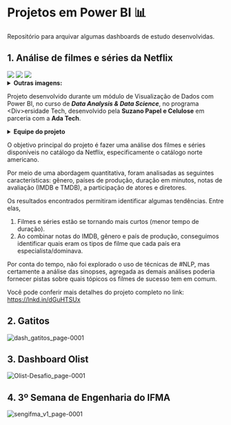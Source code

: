 # **Projetos em Power BI** 📊

Repositório para arquivar algumas dashboards de estudo desenvolvidas.

## 1. **Análise de filmes e séries da Netflix**

<img src="https://github.com/Alm3ida/powerbi_projects/assets/60764973/2ba0070d-392c-4558-a148-5568d2dd8f84">
<img src="https://github.com/Alm3ida/powerbi_projects/assets/60764973/a00c524a-4152-4007-81f9-487b6d38f96e">
<img src="https://github.com/Alm3ida/powerbi_projects/assets/60764973/9d4fac4c-273d-4ff1-b74c-e3feaa4657e2">


<details>
<summary><b>Outras imagens: </b></summary>

<img src="https://github.com/Alm3ida/powerbi_projects/assets/60764973/a890f454-f682-423e-ab79-0227647a0885">
<img src="https://github.com/Alm3ida/powerbi_projects/assets/60764973/644f4f82-32b3-4e11-a0ae-e0e12cf1da39">
<img src="https://github.com/Alm3ida/powerbi_projects/assets/60764973/929a0be5-6cac-4357-b0ce-815d6871726f">
<img src="https://github.com/Alm3ida/powerbi_projects/assets/60764973/8c818067-1e6e-4a04-8eef-c7f3f4c2e8ac">
<img src="https://github.com/Alm3ida/powerbi_projects/assets/60764973/9931ee06-5c82-45e0-98b8-0b538a52b7d4">
<img src="https://github.com/Alm3ida/powerbi_projects/assets/60764973/c5573224-bb91-4bb7-bb15-c82d9f42ff85">
<img src="https://github.com/Alm3ida/powerbi_projects/assets/60764973/7a88b477-6b12-45a4-b525-a28d6d5958e8">
<img src="https://github.com/Alm3ida/powerbi_projects/assets/60764973/f21a027e-eea3-48d0-b65a-a08cf7c7291d">
<img src="https://github.com/Alm3ida/powerbi_projects/assets/60764973/ff060aa5-7736-442a-aea5-02f1f09d52c6">
<img src="https://github.com/Alm3ida/powerbi_projects/assets/60764973/decd987a-0d0b-4a37-a87e-cee72c788873">
<img src="https://github.com/Alm3ida/powerbi_projects/assets/60764973/df2764a8-529c-41ff-abd3-711bebecc4f8">
<img src="https://github.com/Alm3ida/powerbi_projects/assets/60764973/22a3b8fa-09b9-4da3-a59b-68708c7be33a">


</details>

Projeto desenvolvido durante um módulo de Visualização de Dados com Power BI, no curso de ***Data Analysis & Data Science***, no programa \<Div\>ersidade Tech, desenvolvido pela **Suzano Papel e Celulose** em parceria com a **Ada Tech**.

<details>
<summary><b>Equipe do projeto</b></summary>

O projeto foi desenvolvido em equipe, por: 
- [Bruno Souza](https://www.linkedin.com/in/ACoAABtFd0QBEpNHQ93KzYHVw1mdx7kwPy_GhqY)
- [Dimitri Marinho](https://www.linkedin.com/in/ACoAABcZaPQBgGg4HwyYT_2aPeq0ZRd387Kdna0)
- [Jorge Luiz Figueira](https://www.linkedin.com/in/ACoAABrt4tEBNzvHrdCf5doX7y16-bLGNqVjl9A)
- [Marcus Almeida](https://www.linkedin.com/in/ACoAACDP2mgB46QuDKXSO1t-5_YM-hTZ1sCnNwg)
</details>

O objetivo principal do projeto é fazer uma análise dos filmes e séries disponíveis no catálogo da Netflix, especificamente o catálogo norte americano. 

Por meio de uma abordagem quantitativa, foram analisadas as seguintes características: gênero, países de produção, duração em minutos, notas de avaliação (IMDB e TMDB), a participação de atores e diretores.

Os resultados encontrados permitiram identificar algumas tendências. Entre elas,

1) Filmes e séries estão se tornando mais curtos (menor tempo de duração). 
2) Ao combinar notas do IMDB, gênero e país de produção, conseguimos identificar quais eram os tipos de filme que cada país era especialista/dominava.

Por conta do tempo, não foi explorado o uso de técnicas de #NLP, mas certamente a análise das sinopses, agregada as demais análises poderia fornecer pistas sobre quais tópicos os filmes de sucesso tem em comum.

Você pode conferir mais detalhes do projeto completo no link:
https://lnkd.in/dGuHTSUx

## 2.  Gatitos

![dash_gatitos_page-0001](https://github.com/Alm3ida/powerbi_projects/assets/60764973/c63dbc4a-a65e-4d06-a4f2-aa5db70e0159)


## 3. Dashboard Olist

![Olist-Desafio_page-0001](https://github.com/Alm3ida/powerbi_projects/assets/60764973/2c461bd4-e089-46ff-9b83-d9c84adcb438)


## 4. 3º Semana de Engenharia do IFMA

![sengifma_v1_page-0001](https://github.com/Alm3ida/powerbi_projects/assets/60764973/7f1140bc-5473-422c-8aee-3bb978694c84)


